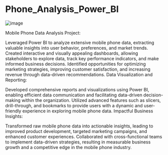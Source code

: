 # Phone_Analysis_Power_BI

![image](https://github.com/xtrahue/Phone_Analysis_Power_BI/assets/108055347/d23c39e2-01ab-4616-850f-698c63b3e67c)


Mobile Phone Data Analysis Project:

Leveraged Power BI to analyze extensive mobile phone data, extracting valuable insights into user behavior, preferences, and market trends.
Created interactive and visually appealing dashboards, allowing stakeholders to explore data, track key performance indicators, and make informed business decisions.
Identified opportunities for optimizing marketing strategies, improving customer satisfaction, and increasing revenue through data-driven recommendations.
Data Visualization and Reporting:

Developed comprehensive reports and visualizations using Power BI, enabling efficient data communication and facilitating data-driven decision-making within the organization.
Utilized advanced features such as slicers, drill-through, and bookmarks to provide users with a dynamic and user-friendly experience in exploring mobile phone data.
Impactful Business Insights:

Transformed raw mobile phone data into actionable insights, leading to improved product development, targeted marketing campaigns, and enhanced customer experiences.
Collaborated with cross-functional teams to implement data-driven strategies, resulting in measurable business growth and a competitive edge in the mobile phone industry.
